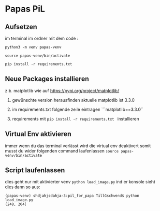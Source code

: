 # Papas PiL
## Aufsetzen 
im terminal im ordner mit dem code :

``python3 -m venv papas-venv``


``source papas-venv/bin/activate``

``pip install -r requirements.txt ``

## Neue Packages installieren  

z.b. matplotlib wie auf https://pypi.org/project/matplotlib/
1. gewünschte version herausfinden 
    aktuelle matplotlib ist 3.3.0
2. im requirements.txt folgende zeile eintragen
```matplotlib==3.3.0``

3. requirements mit ``pip install -r requirements.txt `` installieren 

## Virtual Env aktivieren
immer wenn du das terminal verlässt wird die virtual env deaktivert somit musst du wider folgenden command laufenlassen 
``source papas-venv/bin/activate``

## Script laufenlassen
dies geht nur mit aktivierter venv 
``python load_image.py``
ind er konsole sieht dies dann so aus:
```
(papas-venv) shdjahjsdahja-3:pil_for_papa TillGschwend$ python load_image.py 
(248, 204)

